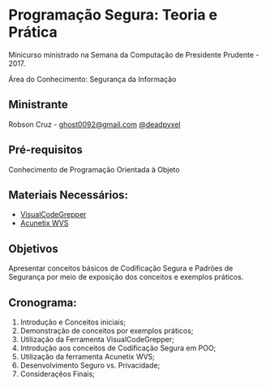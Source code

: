 # Programação Segura: Teoria e Prática
Minicurso ministrado na Semana da Computação de Presidente Prudente - 2017.

Área do Conhecimento: Segurança da Informação


## Ministrante
Robson Cruz - <ghost0092@gmail.com>
[@deadpyxel](https://github.com/deadpyxel)

## Pré-requisitos
Conhecimento de Programação Orientada à Objeto

## Materiais Necessários:

- [VisualCodeGrepper](https://sourceforge.net/projects/visualcodegrepp)
- [Acunetix WVS](https://www.acunetix.com/)

## Objetivos
Apresentar conceitos básicos de Codificação Segura e Padrões de Segurança por meio de exposição dos conceitos e exemplos práticos.

## Cronograma:

1. Introdução e Conceitos iniciais;
2. Demonstração de conceitos por exemplos práticos;
3. Utilização da Ferramenta VisualCodeGrepper;
4. Introdução aos conceitos de Codificação Segura em POO;
5. Utilização da ferramenta Acunetix WVS;
6. Desenvolvimento Seguro vs. Privacidade;
7. Consideraçẽos Finais;
